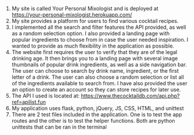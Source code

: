 1. My site is called Your Personal Mixologist and is deployed at https://your-personal-mixologist.herokuapp.com/
2. My site provides a platform for users to find various cocktail recipes.
3. I implemented all the search and filter features the API provided, as well as a random selection option. I also provided a landing page with popular ingredients to choose from in case the user needed inspiration. I wanted to provide as much flexibility in the application as possible.
4. The website first requires the user to verify that they are of the legal drinking age. It then brings you to a landing page with several image thumbnails of popular drink ingredients, as well as a side navigation bar. The user can choose to search by drink name, ingredient, or the first letter of a drink. The user can also choose a random selection or list all of the ingredients available to search from. I have also provided the user an option to create an account so they can store recipes for later use.
5. The API I used is located at: https://www.thecocktaildb.com/api.php?ref=apilist.fun
6. My application uses flask, python, jQuery, JS, CSS, HTML, and unittest
7. There are 2 test files included in the application. One is to test the app routes and the other is to test the helper functions. Both are python unittests that can be ran in the terminal